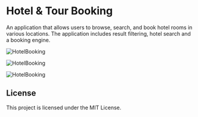 # Hotel & Tour Booking

An application that allows users to browse, search, and book hotel rooms in various locations. The application includes result filtering, hotel search and a booking engine.

![HotelBooking](https://github.com/LadyAmely/HotelBooking-Symphony-PostgreSQL/blob/master/HotelBooking-home.png)

![HotelBooking](https://github.com/LadyAmely/HotelBooking-Symphony-PostgreSQL/blob/master/hotels.png)

![HotelBooking](https://github.com/LadyAmely/HotelBooking-Symphony-PostgreSQL/blob/master/filters.png)

## License

This project is licensed under the MIT License.
